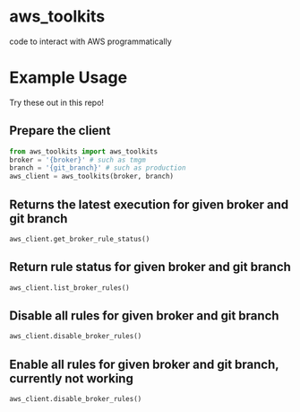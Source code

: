 # aws_toolkits
code to interact with AWS programmatically 

# Example Usage
Try these out in this repo!

## Prepare the client
```python
from aws_toolkits import aws_toolkits
broker = '{broker}' # such as tmgm
branch = '{git_branch}' # such as production
aws_client = aws_toolkits(broker, branch)
```

## Returns the latest execution for given broker and git branch
```python
aws_client.get_broker_rule_status()
```

## Return rule status for given broker and git branch
```python
aws_client.list_broker_rules()
```

## Disable all rules for given broker and git branch
```python
aws_client.disable_broker_rules()
```

## Enable all rules for given broker and git branch, currently not working
```python
aws_client.disable_broker_rules()
```
